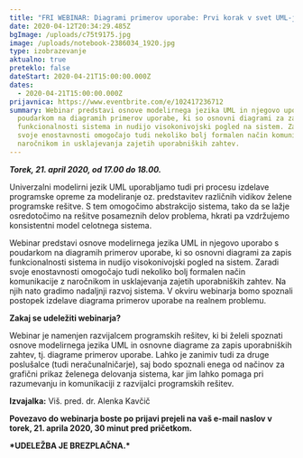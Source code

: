 ```yaml
---
title: "FRI WEBINAR: Diagrami primerov uporabe: Prvi korak v svet UML-ja"
date: 2020-04-12T20:34:29.485Z
bgImage: /uploads/c75t9175.jpg
image: /uploads/notebook-2386034_1920.jpg
type: izobrazevanje
aktualno: true
preteklo: false
dateStart: 2020-04-21T15:00:00.000Z
dates:
  - 2020-04-21T15:00:00.000Z
prijavnica: https://www.eventbrite.com/e/102417236712
summary: Webinar predstavi osnove modelirnega jezika UML in njegovo uporabo s
  poudarkom na diagramih primerov uporabe, ki so osnovni diagrami za zapis
  funkcionalnosti sistema in nudijo visokonivojski pogled na sistem. Zaradi
  svoje enostavnosti omogočajo tudi nekoliko bolj formalen način komunikacije z
  naročnikom in usklajevanja zajetih uporabniških zahtev.
---
```

***Torek, 21. april 2020, od 17.00 do 18.00.***

Univerzalni modelirni jezik UML uporabljamo tudi pri procesu izdelave programske opreme za modeliranje oz. predstavitev različnih vidikov želene programske rešitve. S tem omogočimo abstrakcijo sistema, tako da se lažje osredotočimo na rešitve posameznih delov problema, hkrati pa vzdržujemo konsistentni model celotnega sistema.

Webinar predstavi osnove modelirnega jezika UML in njegovo uporabo s poudarkom na diagramih primerov uporabe, ki so osnovni diagrami za zapis funkcionalnosti sistema in nudijo visokonivojski pogled na sistem. Zaradi svoje enostavnosti omogočajo tudi nekoliko bolj formalen način komunikacije z naročnikom in usklajevanja zajetih uporabniških zahtev. Na njih nato gradimo nadaljnji razvoj sistema. V okviru webinarja bomo spoznali postopek izdelave diagrama primerov uporabe na realnem problemu. 

**Zakaj se udeležiti webinarja?**

Webinar je namenjen razvijalcem programskih rešitev, ki bi želeli spoznati osnove modelirnega jezika UML in osnovne diagrame za zapis uporabniških zahtev, tj. diagrame primerov uporabe. Lahko je zanimiv tudi za druge poslušalce (tudi neračunalničarje), saj bodo spoznali enega od načinov za grafični prikaz želenega delovanja sistema, kar jim lahko pomaga pri razumevanju in komunikaciji z razvijalci programskih rešitev.

**Izvajalka:** Viš. pred. dr. Alenka Kavčič

**Povezavo do webinarja boste po prijavi prejeli na vaš e-mail naslov v torek, 21. aprila 2020, 30 minut pred pričetkom.**

**\*UDELEŽBA JE BREZPLAČNA.\***
